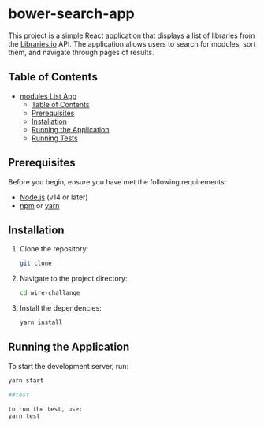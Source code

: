 # bower-search-app

This project is a simple React application that displays a list of libraries from the [Libraries.io](https://libraries.io) API. The application allows users to search for modules, sort them, and navigate through pages of results.

## Table of Contents

- [modules List App](#libraries-list-app)
  - [Table of Contents](#table-of-contents)
  - [Prerequisites](#prerequisites)
  - [Installation](#installation)
  - [Running the Application](#running-the-application)
  - [Running Tests](#running-tests)

## Prerequisites

Before you begin, ensure you have met the following requirements:

- [Node.js](https://nodejs.org/) (v14 or later)
- [npm](https://www.npmjs.com/) or [yarn](https://yarnpkg.com/)

## Installation

1. Clone the repository:

    ```bash
    git clone
    ```

2. Navigate to the project directory:

    ```bash
    cd wire-challange
    ```

3. Install the dependencies:

    ```bash
    yarn install
    ```

## Running the Application

To start the development server, run:

```bash
yarn start

##test

to run the test, use:
yarn test
